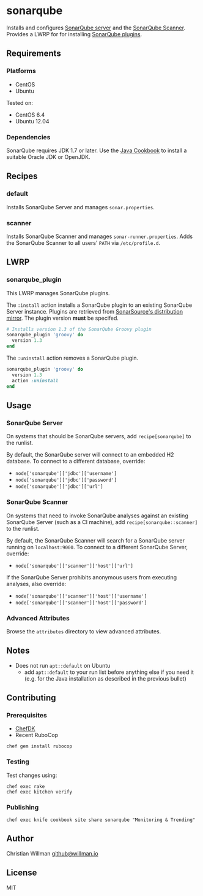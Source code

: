 # sonarqube

Installs and configures [SonarQube server](http://www.sonarqube.org/) and the [SonarQube Scanner](http://docs.sonarqube.org/display/SONAR/Analyzing+with+SonarQube+Scanner).
Provides a LWRP for for installing
[SonarQube plugins](http://docs.sonarqube.org/display/PLUG/Plugin+Library).

## Requirements

### Platforms
- CentOS
- Ubuntu

Tested on:
  - CentOS 6.4
  - Ubuntu 12.04

### Dependencies
SonarQube requires JDK 1.7 or later. Use the [Java Cookbook](https://github.com/agileorbit-cookbooks/java)
to install a suitable Oracle JDK or OpenJDK.

## Recipes

### default
Installs SonarQube Server and manages `sonar.properties`.

### scanner
Installs SonarQube Scanner and manages `sonar-runner.properties`.
Adds the SonarQube Scanner to all users' `PATH` via `/etc/profile.d`.

## LWRP

### sonarqube_plugin
This LWRP manages SonarQube plugins.

The `:install` action installs a SonarQube plugin to an existing SonarQube Server instance.
Plugins are retrieved from
[SonarSource's distribution mirror](https://sonarsource.bintray.com/Distribution/).
The plugin version __must__ be specifed.

```ruby
# Installs version 1.3 of the SonarQube Groovy plugin
sonarqube_plugin 'groovy' do
  version 1.3
end
```

The `:uninstall` action removes a SonarQube plugin.

```ruby
sonarqube_plugin 'groovy' do
  version 1.3
  action :uninstall
end
```

## Usage

### SonarQube Server
On systems that should be SonarQube servers, add `recipe[sonarqube]` to the runlist.

By default, the SonarQube server will connect to an embedded H2 database.
To connect to a different database, override:

- `node['sonarqube']['jdbc']['username']`
- `node['sonarqube']['jdbc']['password']`
- `node['sonarqube']['jdbc']['url']`

### SonarQube Scanner
On systems that need to invoke SonarQube analyses against an existing SonarQube Server
(such as a CI machine), add `recipe[sonarqube::scanner]` to the runlist.

By default, the SonarQube Scanner will search for a SonarQube server running on `localhost:9000`.
To connect to a different SonarQube Server, override:

- `node['sonarqube']['scanner']['host']['url']`

If the SonarQube Server prohibits anonymous users from executing analyses, also override:

- `node['sonarqube']['scanner']['host']['username']`
- `node['sonarqube']['scanner']['host']['password']`

### Advanced Attributes
Browse the `attributes` directory to view advanced attributes.

## Notes

- Does not run `apt::default` on Ubuntu
  - add `apt::default` to your run list before anything else if you need it (e.g. for the Java installation as described in the previous bullet)

## Contributing

### Prerequisites

- [ChefDK](http://downloads.getchef.com/chef-dk/ "ChefDK")
- Recent RuboCop

```
chef gem install rubocop
```

### Testing

Test changes using:

```
chef exec rake
chef exec kitchen verify
```

### Publishing
```
chef exec knife cookbook site share sonarqube "Monitoring & Trending"
```

## Author
Christian Willman <github@willman.io>

## License
MIT
